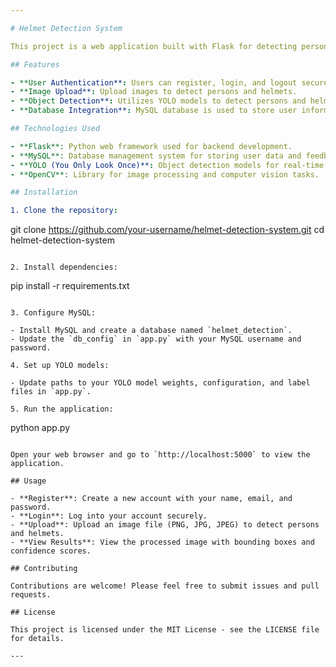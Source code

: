 ```yaml
---

# Helmet Detection System

This project is a web application built with Flask for detecting persons and helmets in uploaded images using YOLO (You Only Look Once) object detection models. Users can register, login, upload images, and view detection results.

## Features

- **User Authentication**: Users can register, login, and logout securely.
- **Image Upload**: Upload images to detect persons and helmets.
- **Object Detection**: Utilizes YOLO models to detect persons and helmets in uploaded images.
- **Database Integration**: MySQL database is used to store user information and feedback.

## Technologies Used

- **Flask**: Python web framework used for backend development.
- **MySQL**: Database management system for storing user data and feedback.
- **YOLO (You Only Look Once)**: Object detection models for real-time detection of persons and helmets.
- **OpenCV**: Library for image processing and computer vision tasks.

## Installation

1. Clone the repository:

   ```
   git clone https://github.com/your-username/helmet-detection-system.git
   cd helmet-detection-system
   ```

2. Install dependencies:

   ```
   pip install -r requirements.txt
   ```

3. Configure MySQL:

   - Install MySQL and create a database named `helmet_detection`.
   - Update the `db_config` in `app.py` with your MySQL username and password.

4. Set up YOLO models:

   - Update paths to your YOLO model weights, configuration, and label files in `app.py`.

5. Run the application:

   ```
   python app.py
   ```

   Open your web browser and go to `http://localhost:5000` to view the application.

## Usage

- **Register**: Create a new account with your name, email, and password.
- **Login**: Log into your account securely.
- **Upload**: Upload an image file (PNG, JPG, JPEG) to detect persons and helmets.
- **View Results**: View the processed image with bounding boxes and confidence scores.

## Contributing

Contributions are welcome! Please feel free to submit issues and pull requests.

## License

This project is licensed under the MIT License - see the LICENSE file for details.

---
```

